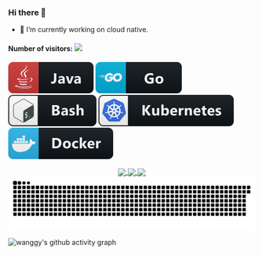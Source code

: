 ### Hi there 👋

- 🔭 I’m currently working on cloud native.


#### Number of visitors: ![](https://visitor-badge.glitch.me/badge?page_id=wangguoyan.wangguoyan)


<div align="center"  with="100%">  
  <p align="left">
  <img src="https://github.com/MikeCodesDotNET/ColoredBadges/raw/master/svg/dev/languages/java.svg" alt="python" style="max-width:100%;">
  <img src="https://github.com/MikeCodesDotNET/ColoredBadges/raw/master/svg/dev/languages/go.svg" alt="go" style="max-width:100%;">
  <img src="https://github.com/MikeCodesDotNET/ColoredBadges/raw/master/svg/dev/tools/bash.svg" alt="bash" style="max-width:100%;">
  <img src="https://github.com/MikeCodesDotNET/ColoredBadges/raw/master/svg/dev/services/kubernetes.svg" alt="kubernetes" style="max-width:100%;">
  <img src="https://github.com/MikeCodesDotNET/ColoredBadges/raw/master/svg/dev/tools/docker.svg" alt="docker" style="max-width:100%;">
</p>
 
<a href="https://github.com/wangguoyan">
  <img align="center" with="49%" height="170px" src="https://github-readme-stats.vercel.app/api?username=wangguoyan&show_icons=true&theme=buefy" />
</a>
<a href="https://github.com/wangguoyan">
  <img align="center"  with="49%" height="170px" src="https://github-readme-stats.vercel.app/api/top-langs/?username=wangguoyan&layout=compact&show_icons=true&theme=buefy" />
</a>
<a href="https://github.com/wangguoyan">
  <img align="center" height="170px" src="https://github-readme-streak-stats.herokuapp.com?user=wangguoyan&theme=onedark&date_format=M%20j%5B%2C%20Y%5D" />
</a>
  <a href="https://github.com/wangguoyan">
   <img  src="./icon/github-contribution-grid-snake.svg" />
</a>
  
</div>

![wanggy's github activity graph](https://activity-graph.herokuapp.com/graph?username=wangguoyan&theme=dracula)
  



<!--
**wangguoyan/wangguoyan** is a ✨ _special_ ✨ repository because its `README.md` (this file) appears on your GitHub profile.

Here are some ideas to get you started:

- 🔭 I’m currently working on ...
- 🌱 I’m currently learning ...
- 👯 I’m looking to collaborate on ...
- 🤔 I’m looking for help with ...
- 💬 Ask me about ...
- 📫 How to reach me: ...
- 😄 Pronouns: ...
- ⚡ Fun fact: ...
-->

